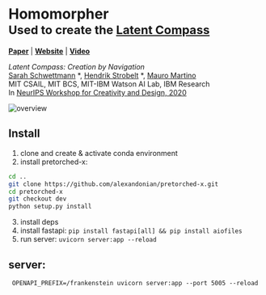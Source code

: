 # Homomorpher <br><sub>Used to create the [Latent Compass](https:latentcompass.com)</sub>
[**Paper**](https://arxiv.org/abs/2012.14283)  |
[**Website**](http://latentcompass.com/#/) |
[**Video**](https://youtu.be/50fzBwa9Z1I)<br>

_Latent Compass: Creation by Navigation_ <br>
[Sarah Schwettmann](https://cogconfluence.com) *, [Hendrik Strobelt](http://hendrik.strobelt.com/) *, [Mauro Martino](https://www.mamartino.com/) <br>
MIT CSAIL, MIT BCS, MIT-IBM Watson AI Lab, IBM Research <br>
In [NeurIPS Workshop for Creativity and Design, 2020](https://neurips2020creativity.github.io/)


![overview](https://github.com/HendrikStrobelt/homomorpher/blob/master/z_L1_schematic_updated.png?raw=true)

## Install

1) clone and create & activate  conda environment
2) install pretorched-x:
```bash
cd ..
git clone https://github.com/alexandonian/pretorched-x.git
cd pretorched-x
git checkout dev
python setup.py install
```
3)  install deps
4) install fastapi: `pip install fastapi[all] && pip install aiofiles`
4) run server: `uvicorn server:app --reload`


## server:
```
 OPENAPI_PREFIX=/frankenstein uvicorn server:app --port 5005 --reload
 ```




